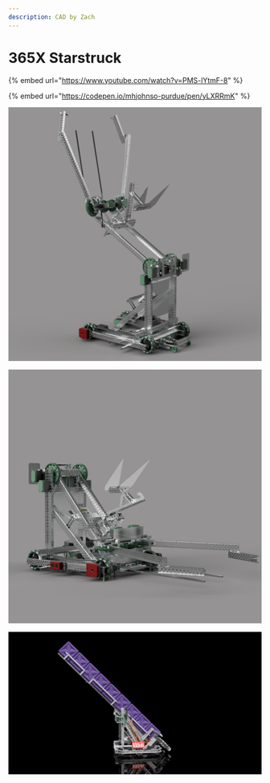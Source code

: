 ```yaml
---
description: CAD by Zach
---
```


# 365X Starstruck

{% embed url="https://www.youtube.com/watch?v=PMS-lYtmF-8" %}

{% embed url="https://codepen.io/mhjohnso-purdue/pen/yLXRRmK" %}





![CAD by Zach(929u), Renders by Zach(929u)](<../../.gitbook/assets/Render 1.png>)

![CAD by Zach(929u), Renders by Zach(929u)](<../../.gitbook/assets/Render 2.png>)

![CAD by Zach(929u), Renders by Zach(929u)](<../../.gitbook/assets/Render 3 (2).png>)
